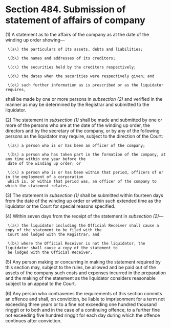 # Section 484. Submission of statement of affairs of company

\(1\) A statement as to the affairs of the company as at the date of the winding up order showing—

     \(a\) the particulars of its assets, debts and liabilities;

     \(b\) the names and addresses of its creditors;

     \(c\) the securities held by the creditors respectively;

     \(d\) the dates when the securities were respectively given; and

     \(e\) such further information as is prescribed or as the liquidator requires,

shall be made by one or more persons in _subsection \(2\)_ and verified in the manner as may be determined by the Registrar and submitted to the liquidator.

\(2\) The statement in _subsection \(1\)_ shall be made and submitted by one or more of the persons who are at the date of the winding up order, the directors and by the secretary of the company, or by any of the following persons as the liquidator may require, subject to the direction of the Court:

     \(a\) a person who is or has been an officer of the company;

     \(b\) a person who has taken part in the formation of the company, at any time within one year before the  
     date of the winding up order; or

     \(c\) a person who is or has been within that period, officers of or in the employment of a corporation  
     which is, or within that period was, an officer of the company to which the statement relates.

\(3\) The statement in _subsection \(1\)_ shall be submitted within fourteen days from the date of the winding up order or within such extended time as the liquidator or the Court for special reasons specified.

\(4\) Within seven days from the receipt of the statement in _subsection \(2\)_—

     \(a\) the liquidator including the Official Receiver shall cause a copy of the statement to be filed with the  
     Court and lodged with the Registrar; and

     \(b\) where the Official Receiver is not the liquidator, the liquidator shall cause a copy of the statement to  
     be lodged with the Official Receiver.

\(5\) Any person making or concurring in making the statement required by this section may, subject to the rules, be allowed and be paid out of the assets of the company such costs and expenses incurred in the preparation and the making of the statement as the liquidator considers reasonable subject to an appeal to the Court.

\(6\) Any person who contravenes the requirements of this section commits an offence and shall, on conviction, be liable to imprisonment for a term not exceeding three years or to a fine not exceeding one hundred thousand ringgit or to both and in the case of a continuing offence, to a further fine not exceeding five hundred ringgit for each day during which the offence continues after conviction.

